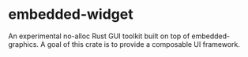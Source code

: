 # embedded-widget
An experimental no-alloc Rust GUI toolkit built on top of embedded-graphics. A goal of this crate
is to provide a composable UI framework.
